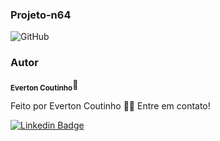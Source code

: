 ### Projeto-n64 

<img alt="GitHub" src="https://img.shields.io/github/license/evecoutinho/projeto-n64">

### Autor

 <sub><b>Everton Coutinho</b></sub></a>🚀</a>


Feito por Everton Coutinho 👋🏽 Entre em contato!

[![Linkedin Badge](https://img.shields.io/badge/-Everton-blue?style=flat-square&logo=Linkedin&logoColor=white&link=https://www.linkedin.com/in/everton-c-979bb4b1/)](https://www.linkedin.com/in/everton-c-979bb4b1/) 


